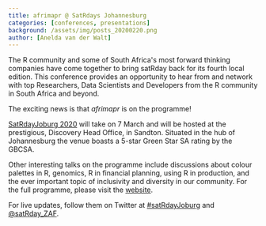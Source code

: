 ```yaml
---
title: afrimapr @ SatRdays Johannesburg
categories: [conferences, presentations]
background: /assets/img/posts_20200220.png
author: [Anelda van der Walt]
---
```


The R community and some of South Africa's most forward thinking companies have come together to bring satRday 
back for its fourth local edition. This conference provides an opportunity to hear from and network with top 
Researchers, Data Scientists and Developers from the R community in South Africa and beyond. 

The exciting news is that _afrimapr_ is on the programme!

[SatRdayJoburg 2020][satrday-jhb] will take on 7 March and will be hosted at the prestigious, 
Discovery Head Office, in Sandton. Situated in the hub of Johannesburg the venue boasts a 5-star Green Star SA rating by the GBCSA.  

Other interesting talks on the programme include discussions about colour palettes in R, genomics, 
R in financial planning, using R in production, and the ever important topic of inclusivity and diversity in our community. 
For the full programme, please visit the [website][website-programme].

For live updates, follow them on Twitter at [#satRdayJoburg][satRdayJoburg] and [@satRday_ZAF][satRday_ZAF].

[satrday-jhb]: https://joburg2020.satrdays.org/
[website-programme]: https://joburg2020.satrdays.org/#programme
[satRdayJoburg]: https://twitter.com/hashtag/satRdayJoburg?src=hashtag_click
[satRday_ZAF]: https://twitter.com/satRday_ZAF
